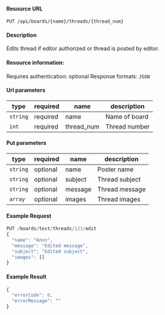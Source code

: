 #### Resource URL
`PUT /api/boards/{name}/threads/{thread_num}`

#### Description
  Edits thread if editor authorized or thread is posted by editor.

#### Resource information:
  Requires authentication: optional
  Response formats: `JSON`

#### Url parameters
| type     | required | name                 | description
|----------|----------|----------------------|-------------
| `string` | required | name                 | Name of board
| `int`    | required | thread_num           | Thread number

#### Put parameters
| type     | required | name                 | description
|----------|----------|----------------------|-------------
| `string` | optional | name                 | Poster name
| `string` | optional | subject              | Thread subject
| `string` | optional | message              | Thread message
| `array`  | optional | images               | Thread images


#### Example Request
```javascript
PUT /boards/test/threads/123/edit
{
  "name": "Anon",
  "message": "Edited message",
  "subject": "Edited subject",
  "images": []
}
```

#### Example Result
```javascript
{
  "errorCode": 0,
  "errorMessage": ""
}
```